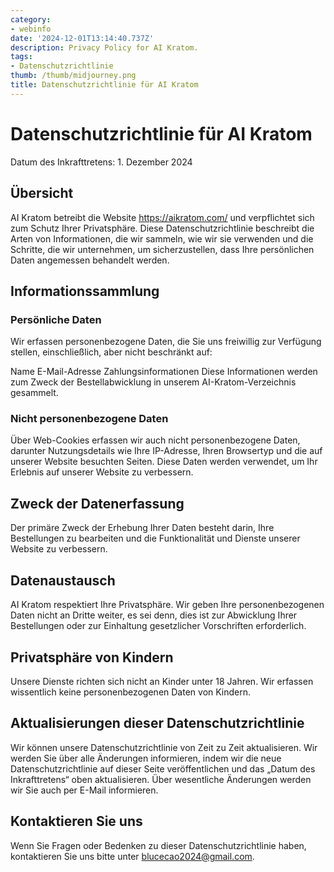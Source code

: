 ```yaml
---
category:
- webinfo
date: '2024-12-01T13:14:40.737Z'
description: Privacy Policy for AI Kratom.
tags:
- Datenschutzrichtlinie
thumb: /thumb/midjourney.png
title: Datenschutzrichtlinie für AI Kratom
---
```


# Datenschutzrichtlinie für AI Kratom
Datum des Inkrafttretens: 1. Dezember 2024

## Übersicht
AI Kratom betreibt die Website https://aikratom.com/ und verpflichtet sich zum Schutz Ihrer Privatsphäre. Diese Datenschutzrichtlinie beschreibt die Arten von Informationen, die wir sammeln, wie wir sie verwenden und die Schritte, die wir unternehmen, um sicherzustellen, dass Ihre persönlichen Daten angemessen behandelt werden.

## Informationssammlung
### Persönliche Daten
Wir erfassen personenbezogene Daten, die Sie uns freiwillig zur Verfügung stellen, einschließlich, aber nicht beschränkt auf:

Name
E-Mail-Adresse
Zahlungsinformationen
Diese Informationen werden zum Zweck der Bestellabwicklung in unserem AI-Kratom-Verzeichnis gesammelt.

### Nicht personenbezogene Daten
Über Web-Cookies erfassen wir auch nicht personenbezogene Daten, darunter Nutzungsdetails wie Ihre IP-Adresse, Ihren Browsertyp und die auf unserer Website besuchten Seiten. Diese Daten werden verwendet, um Ihr Erlebnis auf unserer Website zu verbessern.

## Zweck der Datenerfassung
Der primäre Zweck der Erhebung Ihrer Daten besteht darin, Ihre Bestellungen zu bearbeiten und die Funktionalität und Dienste unserer Website zu verbessern.

## Datenaustausch
AI Kratom respektiert Ihre Privatsphäre. Wir geben Ihre personenbezogenen Daten nicht an Dritte weiter, es sei denn, dies ist zur Abwicklung Ihrer Bestellungen oder zur Einhaltung gesetzlicher Vorschriften erforderlich.

## Privatsphäre von Kindern
Unsere Dienste richten sich nicht an Kinder unter 18 Jahren. Wir erfassen wissentlich keine personenbezogenen Daten von Kindern.

## Aktualisierungen dieser Datenschutzrichtlinie
Wir können unsere Datenschutzrichtlinie von Zeit zu Zeit aktualisieren. Wir werden Sie über alle Änderungen informieren, indem wir die neue Datenschutzrichtlinie auf dieser Seite veröffentlichen und das „Datum des Inkrafttretens“ oben aktualisieren. Über wesentliche Änderungen werden wir Sie auch per E-Mail informieren.

## Kontaktieren Sie uns
Wenn Sie Fragen oder Bedenken zu dieser Datenschutzrichtlinie haben, kontaktieren Sie uns bitte unter blucecao2024@gmail.com.